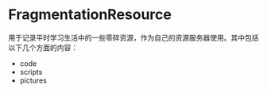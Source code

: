 # FragmentationResource
用于记录平时学习生活中的一些零碎资源，作为自己的资源服务器使用。其中包括以下几个方面的内容： 
- code
- scripts
- pictures

